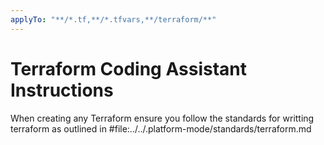 ```yaml
---
applyTo: "**/*.tf,**/*.tfvars,**/terraform/**"
---
```


# Terraform Coding Assistant Instructions

When creating any Terraform ensure you follow the standards for writting terraform as outlined in #file:../../.platform-mode/standards/terraform.md
